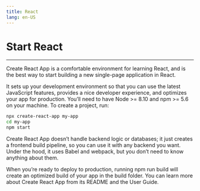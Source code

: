 ```yaml
---
title: React
lang: en-US
---
```

# Start React
---
Create React App is a comfortable environment for learning React, and is the best way to 
start building a new single-page application in React.

It sets up your development environment so that you can use the latest JavaScript features,
provides a nice developer experience, and optimizes your app for production. You’ll need to 
have Node >= 8.10 and npm >= 5.6 on your machine. To create a project, run:

```bash
npx create-react-app my-app
cd my-app
npm start
```

Create React App doesn’t handle backend logic or databases; it just creates a frontend build 
pipeline, so you can use it with any backend you want. Under the hood, it uses Babel and webpack, 
but you don’t need to know anything about them.

When you’re ready to deploy to production, running npm run build will create an optimized build 
of your app in the build folder. You can learn more about Create React App from its README and the User Guide.

